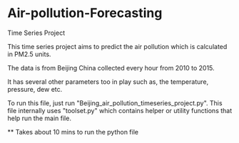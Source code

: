 # Air-pollution-Forecasting
Time Series Project

This time series project aims to predict the air pollution which is calculated in PM2.5 units.

The data is from Beijing China collected every hour from 2010 to 2015.

It has several other parameters too in play such as, the temperature, pressure, dew etc.

To run this file, just run "Beijing_air_pollution_timeseries_project.py". This file internally uses "toolset.py" which contains helper or utility functions that help run the main file.

** Takes about 10 mins to run the python file
